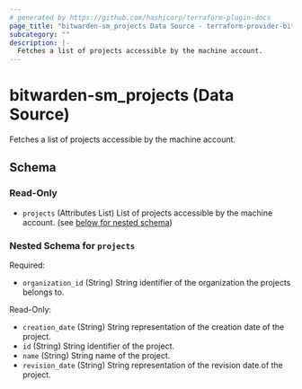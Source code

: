 ```yaml
---
# generated by https://github.com/hashicorp/terraform-plugin-docs
page_title: "bitwarden-sm_projects Data Source - terraform-provider-bitwarden-sm"
subcategory: ""
description: |-
  Fetches a list of projects accessible by the machine account.
---
```


# bitwarden-sm_projects (Data Source)

Fetches a list of projects accessible by the machine account.



<!-- schema generated by tfplugindocs -->
## Schema

### Read-Only

- `projects` (Attributes List) List of projects accessible by the machine account. (see [below for nested schema](#nestedatt--projects))

<a id="nestedatt--projects"></a>
### Nested Schema for `projects`

Required:

- `organization_id` (String) String identifier of the organization the projects belongs to.

Read-Only:

- `creation_date` (String) String representation of the creation date of the project.
- `id` (String) String identifier of the project.
- `name` (String) String name of the project.
- `revision_date` (String) String representation of the revision date of the project.

